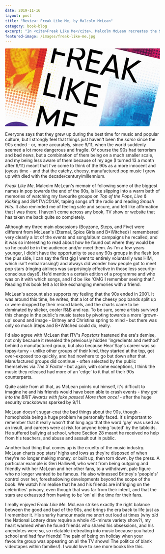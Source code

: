 ```yaml
---
date: 2019-11-16
layout: post
title: "Review: Freak Like Me, by Malcolm McLean"
category: book-blog
excerpt: "In <cite>Freak Like Me</cite>, Malcolm McLean recreates the 90s as I remember it, without sugar-coating the aspects that weren't so good."
featured-image: /images/freak-like-me.jpg
---
```


![Freak Like Me](/images/freak-like-me.jpg)

Everyone says that they grew up during the best time for music and popular culture, but I strongly feel that things just haven't been the *same* since the 90s ended - or, more accurately, since 9/11, when the world suddenly seemed a lot more dangerous and fragile. Of course the 90s had terrorism and bad news, but a combination of them being on a much smaller scale, and my being less aware of them because of my age (I turned 13 a month after 9/11) meant that I've come to think of the 90s as a more innocent and joyous time - and that the catchy, cheesy, manufactured pop music I grew up with died with the decade/century/millennium.

<cite>Freak Like Me</cite>, Malcolm McLean's memoir of following some of the biggest names in pop towards the end of the 90s, is like slipping into a warm bath of memories of watching my favourite groups on <cite>Top of the Pops</cite>, <cite>Live & Kicking</cite> and <cite>SM:TV</cite>/<cite>CD:UK</cite>, taping songs off the radio and reading <cite>Smash Hits</cite>. It also reminded me of feeling safe and secure, and felt like affirmation that I was there. I haven't come across any book, TV show or website that has taken me back quite so completely.

Although my three main obsessions (Boyzone, Steps, and Five) were different from McLean's (Eternal, Spice Girls and B*Witched) I remembered very clearly a lot of the events and song/album campaigns he recalled, and it was so interesting to read about how he found out where they would be so he could be in the audience and/or meet them. As I'm a few years younger, I didn't have the opportunity to see any 90s groups in the flesh (on the plus side, I can say the first gig I went to entirely voluntarily was HIM, which isn't embarrassing!) and always did wonder how people got to meet pop stars (ringing airlines was surprisingly effective in those less security-conscious days!). He'd mention a certain edition of a programme and who was on it with which songs, and I'd be like 'OMG I remember seeing that!'. Reading this book felt a lot like exchanging memories with a friend.

McLean's account also supports my feeling that the 90s ended in 2001. It was around this time, he writes, that a lot of the cheesy pop bands split up or were dropped by their record labels, and the charts came to be dominated by slicker, cooler R&B and rap. To be sure, some artists survived this change in the public's music tastes by pivoting towards a more 'grown-up' sound and image - Britney and Christina spring to mind - but there was only so much Steps and B*Witched could do, really.

I'd also agree with McLean that ITV's <cite>Popstars</cite> hastened the era's demise, not only because it revealed the previously hidden 'ingredients and method' behind a manufactured group, but also because Hear'Say's career was so topsy-turvy - unlike other groups of their kind, they started at the top, got over-exposed too quickly, and had nowhere to go but down after that. Manufactured groups did continue - often selected by the public themselves via <cite>The X Factor</cite> - but again, with some exceptions, I think the music they released had more of an 'edge' to it that of their 90s counterparts.

Quite aside from all that, as McLean points out himself, it's difficult to imagine he and his friends would have been able to crash events - *they got into the BRIT Awards with fake passes! More than once!* - after the huge security crackdowns sparked by 9/11.

McLean doesn't sugar-coat the bad things about the 90s, though - homophobia being a huge problem he personally faced. It's important to remember that it really wasn't that long ago that the word 'gay' was used as an insult, and careers were at risk for anyone being 'outed' by the tabloids. He suffered bullying at school, where Section 28 meant he received no help from his teachers, and abuse and assault out in public.

Another bad thing that comes up is the cruelty of the music industry. McLean charts pop stars' highs and lows as they're disposed of when they're no longer making money, or built up, then torn down, by the press. A particular example is Geri Halliwell, who went from being outgoing and friendly with her McLean and her other fans, to a withdrawn, pale figure who no longer wanted to be famous. He also witnessed Britney's 'people's' control over her, foreshadowing developments beyond the scope of the book. We watch him realise that he and his friends are infringing on the celebrities' privacy, even though that was far from their intent, and that the stars are exhausted from having to be 'on' all the time for their fans.

I really enjoyed <cite>Freak Like Me</cite>. McLean strikes exactly the right balance between the good and bad of the 90s, and brings the era back to life just as I remember it. His snarky humour made me snort out loud at times (why *did* the National Lottery draw require a whole 45-minute variety show?), my heart warmed when he found friends who shared his obsessions, and his anecdotes were so, *so* relatable (retreating into music because you hated school and had few friends! The pain of being on holiday when your favourite group was appearing on all the TV shows! The politics of blank videotapes within families!). I would love to see more books like this.
